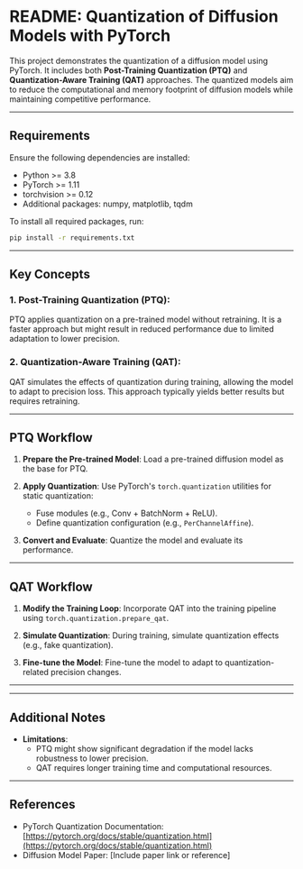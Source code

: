 

# README: Quantization of Diffusion Models with PyTorch

This project demonstrates the quantization of a diffusion model using PyTorch. It includes both **Post-Training Quantization (PTQ)** and **Quantization-Aware Training (QAT)** approaches. The quantized models aim to reduce the computational and memory footprint of diffusion models while maintaining competitive performance.

---


## Requirements

Ensure the following dependencies are installed:

- Python >= 3.8
- PyTorch >= 1.11
- torchvision >= 0.12
- Additional packages: numpy, matplotlib, tqdm

To install all required packages, run:

```bash
pip install -r requirements.txt
```

---

## Key Concepts

### 1. **Post-Training Quantization (PTQ)**:
PTQ applies quantization on a pre-trained model without retraining. It is a faster approach but might result in reduced performance due to limited adaptation to lower precision.

### 2. **Quantization-Aware Training (QAT)**:
QAT simulates the effects of quantization during training, allowing the model to adapt to precision loss. This approach typically yields better results but requires retraining.

---

## PTQ Workflow

1. **Prepare the Pre-trained Model**:
   Load a pre-trained diffusion model as the base for PTQ.

2. **Apply Quantization**:
   Use PyTorch's `torch.quantization` utilities for static quantization:
   - Fuse modules (e.g., Conv + BatchNorm + ReLU).
   - Define quantization configuration (e.g., `PerChannelAffine`).

3. **Convert and Evaluate**:
   Quantize the model and evaluate its performance.


---

## QAT Workflow

1. **Modify the Training Loop**:
   Incorporate QAT into the training pipeline using `torch.quantization.prepare_qat`.

2. **Simulate Quantization**:
   During training, simulate quantization effects (e.g., fake quantization).

3. **Fine-tune the Model**:
   Fine-tune the model to adapt to quantization-related precision changes.

 
---

---

## Additional Notes

- **Limitations**:
  - PTQ might show significant degradation if the model lacks robustness to lower precision.
  - QAT requires longer training time and computational resources.

---

## References

- PyTorch Quantization Documentation: [https://pytorch.org/docs/stable/quantization.html](https://pytorch.org/docs/stable/quantization.html)
- Diffusion Model Paper: [Include paper link or reference]

